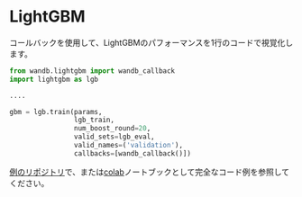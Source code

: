 # LightGBM

コールバックを使用して、LightGBMのパフォーマンスを1行のコードで視覚化します。

```python
from wandb.lightgbm import wandb_callback
import lightgbm as lgb

....

gbm = lgb.train(params,
                lgb_train,
                num_boost_round=20,
                valid_sets=lgb_eval,
                valid_names=('validation'),
                callbacks=[wandb_callback()])
```

[ 例のリポジトリ](https://github.com/wandb/examples/tree/master/examples/boosting-algorithms/lightgbm-regression)で、または[colab](https://colab.research.google.com/drive/1R6_vcVM90Ephyu0HDFlPAZa0SgEC_3bE)ノートブックとして完全なコード例を参照してください。

